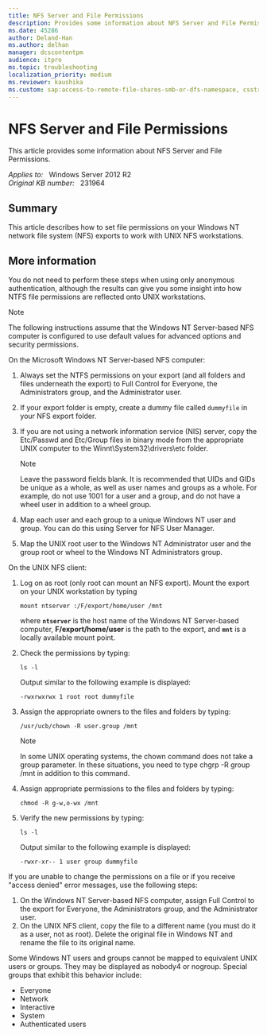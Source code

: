 ```yaml
---
title: NFS Server and File Permissions
description: Provides some information about NFS Server and File Permissions.
ms.date: 45286
author: Deland-Han
ms.author: delhan
manager: dcscontentpm
audience: itpro
ms.topic: troubleshooting
localization_priority: medium
ms.reviewer: kaushika
ms.custom: sap:access-to-remote-file-shares-smb-or-dfs-namespace, csstroubleshoot
---
```

# NFS Server and File Permissions

This article provides some information about NFS Server and File Permissions.

_Applies to:_ &nbsp; Windows Server 2012 R2  
_Original KB number:_ &nbsp; 231964

## Summary

This article describes how to set file permissions on your Windows NT network file system (NFS) exports to work with UNIX NFS workstations.

## More information

You do not need to perform these steps when using only anonymous authentication, although the results can give you some insight into how NTFS file permissions are reflected onto UNIX workstations.

> [!NOTE]
> The following instructions assume that the Windows NT Server-based NFS computer is configured to use default values for advanced options and security permissions.

On the Microsoft Windows NT Server-based NFS computer:

1. Always set the NTFS permissions on your export (and all folders and files underneath the export) to Full Control for Everyone, the Administrators group, and the Administrator user.
2. If your export folder is empty, create a dummy file called `dummyfile` in your NFS export folder.
3. If you are not using a network information service (NIS) server, copy the Etc/Passwd and Etc/Group files in binary mode from the appropriate UNIX computer to the Winnt\System32\drivers\etc folder.

    > [!NOTE]
    > Leave the password fields blank. It is recommended that UIDs and GIDs be unique as a whole, as well as user names and groups as a whole. For example, do not use 1001 for a user and a group, and do not have a wheel user in addition to a wheel group.
4. Map each user and each group to a unique Windows NT user and group. You can do this using Server for NFS User Manager.
5. Map the UNIX root user to the Windows NT Administrator user and the group root or wheel to the Windows NT Administrators group.  

On the UNIX NFS client:

1. Log on as root (only root can mount an NFS export). Mount the export on your UNIX workstation by typing  

    ```console
    mount ntserver :/F/export/home/user /mnt  
    ```  

    where **`ntserver`** is the host name of the Windows NT Server-based computer, **F/export/home/user** is the path to the export, and **`mnt`** is a locally available mount point.

2. Check the permissions by typing:  

    ```console
    ls -l  
    ```

    Output similar to the following example is displayed:  

    ```console
    -rwxrwxrwx 1 root root dummyfile
    ```

3. Assign the appropriate owners to the files and folders by typing:  

    ```console
    /usr/ucb/chown -R user.group /mnt  
    ```

    > [!NOTE]
    > In some UNIX operating systems, the chown command does not take a group parameter. In these situations, you need to type chgrp -R group /mnt in addition to this command.

4. Assign appropriate permissions to the files and folders by typing:  

    ```console  
    chmod -R g-w,o-wx /mnt  
    ```

5. Verify the new permissions by typing:  

    ```console
    ls -l  
    ```

    Output similar to the following example is displayed:  

    ```console  
    -rwxr-xr-- 1 user group dummyfile  
    ```

If you are unable to change the permissions on a file or if you receive "access denied" error messages, use the following steps:

1. On the Windows NT Server-based NFS computer, assign Full Control to the export for Everyone, the Administrators group, and the Administrator user.
2. On the UNIX NFS client, copy the file to a different name (you must do it as a user, not as root). Delete the original file in Windows NT and rename the file to its original name.  

Some Windows NT users and groups cannot be mapped to equivalent UNIX users or groups. They may be displayed as nobody4 or nogroup. Special groups that exhibit this behavior include:

- Everyone
- Network
- Interactive
- System
- Authenticated users
